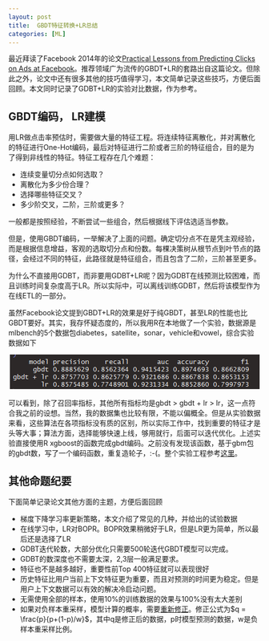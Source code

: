 ```yaml
---
layout: post
title:  GBDT特征转换+LR总结
categories: [ML]
---
```


最近拜读了Facebook 2014年的论文[Practical Lessons from Predicting Clicks on Ads at
Facebook](https://pdfs.semanticscholar.org/daf9/ed5dc6c6bad5367d7fd8561527da30e9b8dd.pdf)。推荐领域广为流传的GBDT+LR的套路出自这篇论文。但除此之外，论文中还有很多其他的技巧值得学习，本文简单记录这些技巧，方便后面回顾。本文同时记录了GDBT+LR的实验对比数据，作为参考。


## GBDT编码， LR建模

用LR做点击率预估时，需要做大量的特征工程。将连续特征离散化，并对离散化的特征进行One-Hot编码，最后对特征进行二阶或者三阶的特征组合，目的是为了得到非线性的特征。特征工程存在几个难题：

* 连续变量切分点如何选取？
* 离散化为多少份合理？
* 选择哪些特征交叉？
* 多少阶交叉，二阶，三阶或更多？

一般都是按照经验，不断尝试一些组合，然后根据线下评估选适当参数。

但是，使用GBDT编码，一举解决了上面的问题。确定切分点不在是凭主观经验，而是根据信息增益，客观的选取切分点和份数。每棵决策树从根节点到叶节点的路径，会经过不同的特征，此路径就是特征组合，而且包含了二阶，三阶甚至更多。

为什么不直接用GDBT，而非要用GDBT+LR呢？因为GDBT在线预测比较困难，而且训练时间复杂度高于LR。所以实际中，可以离线训练GDBT，然后将该模型作为在线ETL的一部分。

虽然Facebook论文提到GBDT+LR的效果是好于纯GBDT，甚至LR的性能也比GBDT要好。其实，我存怀疑态度的，所以我用R在本地做了一个实验，数据源是mlbench的5个数据包diabetes，satellite，sonar，vehicle和vowel，综合实验数据如下

<div align='center'>
<img src='/img/gbdt_lr_experment_stat.png' />
</div>

可以看到，除了召回率指标，其他所有指标均是gbdt > gbdt + lr > lr，这一点符合我之前的设想。当然，我的数据集也比较有限，不能以偏概全。但是从实验数据来看，这些算法在各项指标没有质的区别，所以实际工作中，找到重要的特征才是头等大事；算法方面，选择能够快速上线，够用就行，后面可以迭代优化。上述实验直接使用R xgboost的函数完成gbdt编码。之前没有发现该函数，基于gbm包的gbdt数，写了一个编码函数，重复造轮子，:-(。整个实验工程参考[这里](https://github.com/bourneli/data-mining-papers/blob/master/GBDT/gbdt-lr-exp/model_comparation.R)。




## 其他命题纪要

下面简单记录论文其他方面的主题，方便后面回顾

* 梯度下降学习率更新策略，本文介绍了常见的几种，并给出的试验数据
* 在线学习中，LR对BOPR。BOPR效果稍微好于LR，但是LR更为简单，所以最后还是选择了LR
* GDBT迭代轮数，大部分优化只需要500轮迭代GBDT模型可以完成。
* GDBT的数深度也不需要太深，2,3层一般满足要求。
* 特征也不是越多越好，重要性前Top 400特征就可以表现很好
* 历史特征比用户当前上下文特征更为重要，而且对预测的时间更为稳定。但是用户上下文数据可以有效的解决冷启动问题。
* 无需使用全部的样本，使用10%的训练数据的效果与100%没有太大差别
* 如果对负样本重采样，模型计算的概率，需要[重新修正](http://bourneli.github.io/machine-learning/prml/2016/12/19/compensating-for-class-priors.html)。修正公式为$q = \frac{p}{p+(1-p)/w}$，其中q是修正后的数据，p时模型预测的数据，w是负样本重采样比例。
